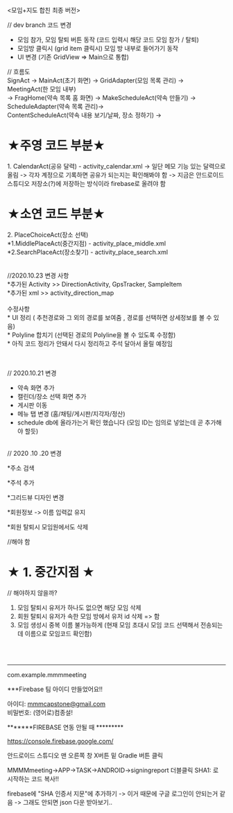 <모임+지도 합친 최종 버전>

// dev branch 코드 변경
* 모임 참가, 모임 탈퇴 버튼 동작 (코드 입력시 해당 코드 모임 참가 / 탈퇴)
* 모임방 클릭시 (grid item 클릭시) 모임 방 내부로 들어가기 동작
* UI 변경 (기존 GridView => Main으로 통합)

// 흐름도 <br>
SignAct -> MainAct(초기 화면) -> GridAdapter(모임 목록 관리) -> MeetingAct(한 모임 내부) <br>
-> FragHome(약속 목록 홈 화면) -> MakeScheduleAct(약속 만들기) -> ScheduleAdapter(약속 목록 관리)-> <br>
ContentScheduleAct(약속 내용 보기/날짜, 장소 정하기) -> <br>
<h1>★주영 코드 부분★</h1>
1. CalendarAct(공유 달력) - activity_calendar.xml 
-> 일단 메모 기능 있는 달력으로 올림
-> 각자 계정으로 기록하면 공유가 되는지는 확인해봐야 함
-> 지금은 안드로이드 스튜디오 저장소(?)에 저장하는 방식이라 firebase로 올려야 함
<h1>★소연 코드 부분★</h1>
2. PlaceChoiceAct(장소 선택)<br>
*1.MiddlePlaceAct(중간지점) - activity_place_middle.xml<br>
*2.SearchPlaceAct(장소찾기) - activity_place_search.xml <br>
<br><br>
//2020.10.23 변경 사항
<br>
*추가된 Activity >> DirectionActivity, GpsTracker, SampleItem<br>
*추가된 xml >> activity_direction_map<br>
<br>
수정사항<br>
* UI 정리 ( 추천경로와 그 외의 경로를 보여줌 , 경로를 선택하면 상세정보를 볼 수 있음)<br>
* Polyline 합치기 (선택된 경로의 Polyline을 볼 수 있도록 수정함)<br>
* 아직 코드 정리가 안돼서 다시 정리하고 주석 달아서 올릴 예정임




<br><br>
// 2020.10.21 변경
* 약속 화면 추가
* 캘린더/장소 선택 화면 추가
* 게시판 이동
* 메뉴 탭 변경 (홈/채팅/게시판/지각자/정산)
* schedule db에 올라가는거 확인 했습니다 (모임 ID는 임의로 넣었는데 곧 추가해야 할듯)
<br>
// 2020 .10 .20 변경

*주소 검색

*주석 추가

*그리드뷰 디자인 변경

*회원정보 -> 이름 입력값 유지

*회원 탈퇴시 모임원에서도 삭제


//해야 함
<h1>★ 1. 중간지점 ★</h1>


// 해야하지 않을까?
1. 모임 탈퇴시 유저가 하나도 없으면 해당 모임 삭제
2. 회원 탈퇴시 유저가 속한 모임 방에서 유저 id 삭제 => 함
3. 모임 생성시 중복 이름 불가능하게 (현재 모임 초대시 모임 코드 선택해서 전송되는데 이름으로 모임코드 확인함)



<br><br>
***************************************************************************
com.example.mmmmeeting

***Firebase 팀 아이디 만들었어요!!

아이디: mmmcapstone@gmail.com <br>
비밀번호: (영어로)컴종설!

*******FIREBASE 연동 안될 때 *********

https://console.firebase.google.com/

안드로이드 스튜디오 맨 오른쪽 창 X버튼 밑 Gradle 버튼 클릭

MMMMmeeting->APP->TASK->ANDROID->signingreport 더블클릭 SHA1: 로 시작하는 코드 복사!!

firebase에 "SHA 인증서 지문"에 추가하기 -> 이거 때문에 구글 로그인이 안되는거 같음 -> 그래도 안되면 json 다운 받아보기..

<br><br>


